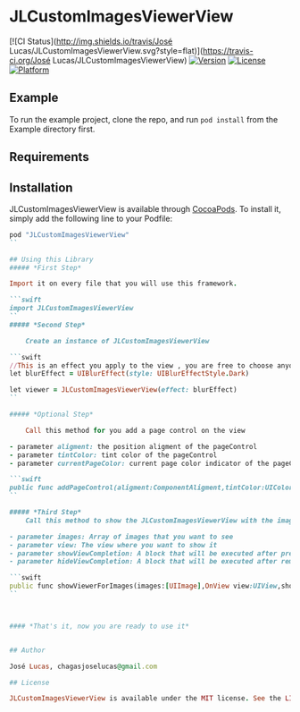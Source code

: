 # JLCustomImagesViewerView

[![CI Status](http://img.shields.io/travis/José Lucas/JLCustomImagesViewerView.svg?style=flat)](https://travis-ci.org/José Lucas/JLCustomImagesViewerView)
[![Version](https://img.shields.io/cocoapods/v/JLCustomImagesViewerView.svg?style=flat)](http://cocoapods.org/pods/JLCustomImagesViewerView)
[![License](https://img.shields.io/cocoapods/l/JLCustomImagesViewerView.svg?style=flat)](http://cocoapods.org/pods/JLCustomImagesViewerView)
[![Platform](https://img.shields.io/cocoapods/p/JLCustomImagesViewerView.svg?style=flat)](http://cocoapods.org/pods/JLCustomImagesViewerView)

## Example

To run the example project, clone the repo, and run `pod install` from the Example directory first.

## Requirements

## Installation

JLCustomImagesViewerView is available through [CocoaPods](http://cocoapods.org). To install
it, simply add the following line to your Podfile:

```ruby
pod "JLCustomImagesViewerView"
``

## Using this Library
##### *First Step*

Import it on every file that you will use this framework.

```swift
import JLCustomImagesViewerView
``
##### *Second Step*

    Create an instance of JLCustomImagesViewerView

```swift
//This is an effect you apply to the view , you are free to choose anyone
let blurEffect = UIBlurEffect(style: UIBlurEffectStyle.Dark)

let viewer = JLCustomImagesViewerView(effect: blurEffect)
``

##### *Optional Step*

    Call this method for you add a page control on the view

- parameter aligment: the position aligment of the pageControl
- parameter tintColor: tint color of the pageControl
- parameter currentPageColor: current page color indicator of the pageControl

```swift
public func addPageControl(aligment:ComponentAligment,tintColor:UIColor,currentPageColor:UIColor)
``

##### *Third Step*
    Call this method to show the JLCustomImagesViewerView with the images you want

- parameter images: Array of images that you want to see
- parameter view: The view where you want to show it
- parameter showViewCompletion: A block that will be executed after present the JLCustomImagesViewerView
- parameter hideViewCompletion: A block that will be executed after remove the JLCustomImagesViewerView

```swift
public func showViewerForImages(images:[UIImage],OnView view:UIView,showViewCompletion:(()->())?,hideViewCompletion:(()->())?)
``



#### *That's it, now you are ready to use it*


## Author

José Lucas, chagasjoselucas@gmail.com

## License

JLCustomImagesViewerView is available under the MIT license. See the LICENSE file for more info.
